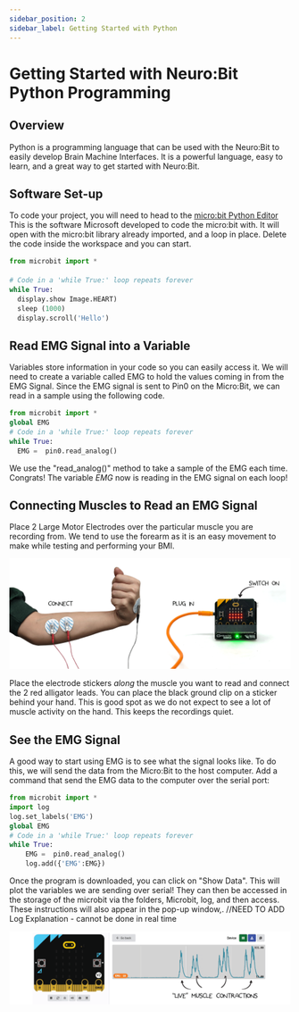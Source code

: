 ```yaml
---
sidebar_position: 2
sidebar_label: Getting Started with Python
---
```


# Getting Started with Neuro:Bit Python Programming #

## Overview ##

Python is a programming language that can be used with the Neuro:Bit to easily develop Brain Machine Interfaces.  It is a powerful language, easy to learn, and a great way to get started with Neuro:Bit.

## Software Set-up ## 

To code your project, you will need to head to the [micro:bit Python Editor](https://python.microbit.org/v/3/ideas) This is the software Microsoft developed to code the micro:bit with. It will open with the micro:bit library already imported, and a loop in place. Delete the code inside the workspace and you can start.


```py title="Basic Python Code"
from microbit import *

# Code in a 'while True:' loop repeats forever
while True:
  display.show Image.HEART)
  sleep (1000)
  display.scroll('Hello')
```

## Read EMG Signal into a Variable ##

Variables store information in your code so you can easily access it.   We will need to create a variable called EMG to hold the values coming in from the EMG Signal.  Since the EMG signal is sent to Pin0 on the Micro:Bit, we can read in a sample using the following code.  

```py title="Basic Python Code"
from microbit import *
global EMG
# Code in a 'while True:' loop repeats forever
while True:
  EMG =  pin0.read_analog()
```
We use the "read_analog()" method to take a sample of the EMG each time.  Congrats! The variable *EMG* now is reading in the EMG signal on each loop! 


## Connecting Muscles to Read an EMG Signal ##

Place 2 Large Motor Electrodes over the particular muscle you are recording from.  We tend to use the forearm as it is an easy movement to make while testing and performing your BMI. 

![Placement of Electrodes]( ../Block/emgToMicrobit.png)

Place the electrode stickers *along* the muscle you want to read and connect the 2 red alligator leads.  You can place the black ground clip on a sticker behind your hand. This is good spot as we do not expect to see a lot of muscle activity on the hand.  This keeps the recordings quiet.

## See the EMG Signal ##

A good way to start using EMG is to see what the signal looks like.  To do this, we will send the data from the Micro:Bit to the host computer.  Add a command that send the EMG data to the computer over the serial port:


```py title="Basic Python Code"
from microbit import *
import log
log.set_labels('EMG')
global EMG
# Code in a 'while True:' loop repeats forever
while True:
    EMG =  pin0.read_analog()
    log.add({'EMG':EMG})
```
Once the program is downloaded, you can click on "Show Data".  This will plot the variables we are sending over serial! They can then be accessed in the storage of the microbit via the folders, Microbit, log, and then access. These instructions will also appear in the pop-up window,. //NEED TO ADD Log Explanation  - cannot be done in real time

![EMG Values in Action](../Block/blk_serialViewer.png)





